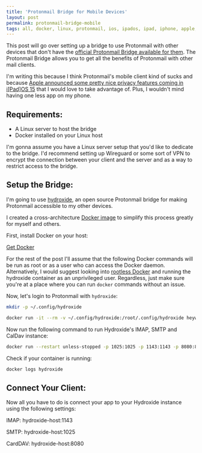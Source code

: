 ```yaml
---
title: 'Protonmail Bridge for Mobile Devices'
layout: post
permalink: protonmail-bridge-mobile
tags: all, docker, linux, protonmail, ios, ipados, ipad, iphone, apple, android
---
```


This post will go over setting up a bridge to use Protonmail with other devices that don't have the [official Protonmail Bridge available for them](https://protonmail.com/bridge/). The Protonmail Bridge allows you to get all the benefits of Protonmail with other mail clients. 

I'm writing this because I think Protonmail's mobile client kind of sucks and because [Apple announced some pretty nice privacy features coming in i[Pad]OS 15]() that I would love to take advantage of. Plus, I wouldn't mind having one less app on my phone.

## Requirements:

- A Linux server to host the bridge
- Docker installed on your Linux host

I'm gonna assume you have a Linux server setup that you'd like to dedicate to the bridge. I'd recommend setting up Wireguard or some sort of VPN to encrypt the connection between your client and the server and as a way to restrict access to the bridge.

## Setup the Bridge:

I'm going to use [hydroxide](https://github.com/emersion/hydroxide), an open source Protonmail bridge for making Protonmail accessible to my other devices.

I created a cross-architecture [Docker image](https://hub.docker.com/r/heywoodlh/hydroxide) to simplify this process greatly for myself and others.

First, install Docker on your host:

[Get Docker](https://docs.docker.com/get-docker/)

For the rest of the post I'll assume that the following Docker commands will be run as root or as a user who can access the Docker daemon. Alternatively, I would suggest looking into [rootless Docker](https://docs.docker.com/engine/security/rootless/) and running the hydroxide container as an unprivileged user. Regardless, just make sure you're at a place where you can run `docker` commands without an issue.

Now, let's login to Protonmail with `hydroxide`:

```bash
mkdir -p ~/.config/hydroxide

docker run -it --rm -v ~/.config/hydroxide:/root/.config/hydroxide heywoodlh/hydroxide auth <user>
```

Now run the following command to run Hydroxide's IMAP, SMTP and CalDav instance:

```bash
docker run --restart unless-stopped -p 1025:1025 -p 1143:1143 -p 8080:8080 -d -v ~/.config/hydroxide:/root/.config/hydroxide --name hydroxide heywoodlh/hydroxide serve
```

Check if your container is running:

```bash
docker logs hydroxide
```

## Connect Your Client:

Now all you have to do is connect your app to your Hydroxide instance using the following settings:

IMAP: hydroxide-host:1143

SMTP: hydroxide-host:1025

CardDAV: hydroxide-host:8080
